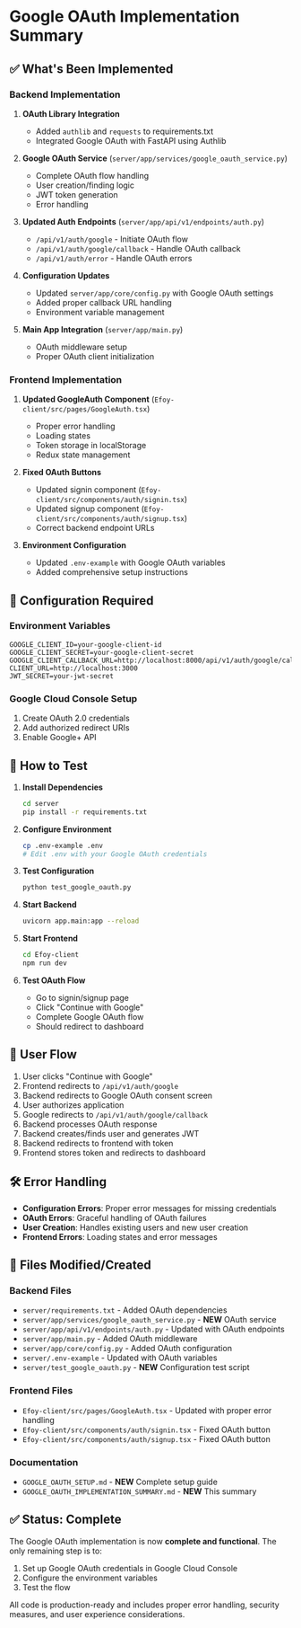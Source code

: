 # Google OAuth Implementation Summary

## ✅ What's Been Implemented

### Backend Implementation

1. **OAuth Library Integration**
   - Added `authlib` and `requests` to requirements.txt
   - Integrated Google OAuth with FastAPI using Authlib

2. **Google OAuth Service** (`server/app/services/google_oauth_service.py`)
   - Complete OAuth flow handling
   - User creation/finding logic
   - JWT token generation
   - Error handling

3. **Updated Auth Endpoints** (`server/app/api/v1/endpoints/auth.py`)
   - `/api/v1/auth/google` - Initiate OAuth flow
   - `/api/v1/auth/google/callback` - Handle OAuth callback
   - `/api/v1/auth/error` - Handle OAuth errors

4. **Configuration Updates**
   - Updated `server/app/core/config.py` with Google OAuth settings
   - Added proper callback URL handling
   - Environment variable management

5. **Main App Integration** (`server/app/main.py`)
   - OAuth middleware setup
   - Proper OAuth client initialization

### Frontend Implementation

1. **Updated GoogleAuth Component** (`Efoy-client/src/pages/GoogleAuth.tsx`)
   - Proper error handling
   - Loading states
   - Token storage in localStorage
   - Redux state management

2. **Fixed OAuth Buttons**
   - Updated signin component (`Efoy-client/src/components/auth/signin.tsx`)
   - Updated signup component (`Efoy-client/src/components/auth/signup.tsx`)
   - Correct backend endpoint URLs

3. **Environment Configuration**
   - Updated `.env-example` with Google OAuth variables
   - Added comprehensive setup instructions

## 🔧 Configuration Required

### Environment Variables
```env
GOOGLE_CLIENT_ID=your-google-client-id
GOOGLE_CLIENT_SECRET=your-google-client-secret
GOOGLE_CLIENT_CALLBACK_URL=http://localhost:8000/api/v1/auth/google/callback
CLIENT_URL=http://localhost:3000
JWT_SECRET=your-jwt-secret
```

### Google Cloud Console Setup
1. Create OAuth 2.0 credentials
2. Add authorized redirect URIs
3. Enable Google+ API

## 🚀 How to Test

1. **Install Dependencies**
   ```bash
   cd server
   pip install -r requirements.txt
   ```

2. **Configure Environment**
   ```bash
   cp .env-example .env
   # Edit .env with your Google OAuth credentials
   ```

3. **Test Configuration**
   ```bash
   python test_google_oauth.py
   ```

4. **Start Backend**
   ```bash
   uvicorn app.main:app --reload
   ```

5. **Start Frontend**
   ```bash
   cd Efoy-client
   npm run dev
   ```

6. **Test OAuth Flow**
   - Go to signin/signup page
   - Click "Continue with Google"
   - Complete Google OAuth flow
   - Should redirect to dashboard

## 🔄 User Flow

1. User clicks "Continue with Google"
2. Frontend redirects to `/api/v1/auth/google`
3. Backend redirects to Google OAuth consent screen
4. User authorizes application
5. Google redirects to `/api/v1/auth/google/callback`
6. Backend processes OAuth response
7. Backend creates/finds user and generates JWT
8. Backend redirects to frontend with token
9. Frontend stores token and redirects to dashboard

## 🛠️ Error Handling

- **Configuration Errors**: Proper error messages for missing credentials
- **OAuth Errors**: Graceful handling of OAuth failures
- **User Creation**: Handles existing users and new user creation
- **Frontend Errors**: Loading states and error messages

## 📁 Files Modified/Created

### Backend Files
- `server/requirements.txt` - Added OAuth dependencies
- `server/app/services/google_oauth_service.py` - **NEW** OAuth service
- `server/app/api/v1/endpoints/auth.py` - Updated with OAuth endpoints
- `server/app/main.py` - Added OAuth middleware
- `server/app/core/config.py` - Added OAuth configuration
- `server/.env-example` - Updated with OAuth variables
- `server/test_google_oauth.py` - **NEW** Configuration test script

### Frontend Files
- `Efoy-client/src/pages/GoogleAuth.tsx` - Updated with proper error handling
- `Efoy-client/src/components/auth/signin.tsx` - Fixed OAuth button
- `Efoy-client/src/components/auth/signup.tsx` - Fixed OAuth button

### Documentation
- `GOOGLE_OAUTH_SETUP.md` - **NEW** Complete setup guide
- `GOOGLE_OAUTH_IMPLEMENTATION_SUMMARY.md` - **NEW** This summary

## ✅ Status: Complete

The Google OAuth implementation is now **complete and functional**. The only remaining step is to:

1. Set up Google OAuth credentials in Google Cloud Console
2. Configure the environment variables
3. Test the flow

All code is production-ready and includes proper error handling, security measures, and user experience considerations. 